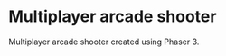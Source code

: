 <h1>
  Multiplayer arcade shooter
  <br>
</h1>

<p>
  Multiplayer arcade shooter created using Phaser 3.
</p>